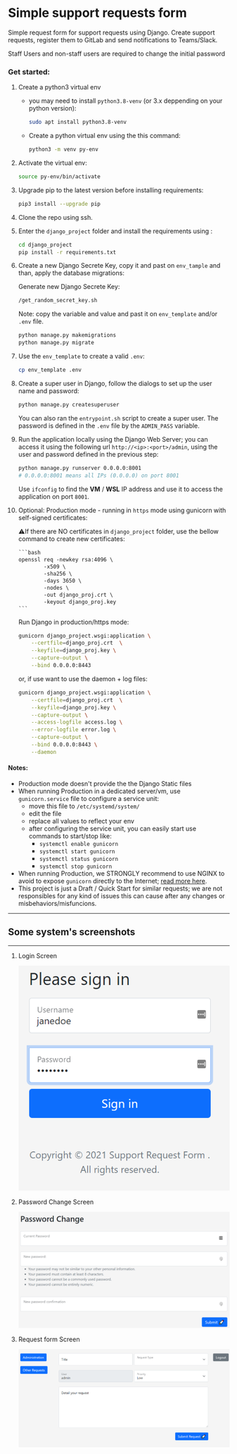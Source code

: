 # Simple support requests form
Simple request form for support requests using Django.
Create support requests, register them to GitLab and send notifications to Teams/Slack.

Staff Users and non-staff users are required to change the initial password

### Get started:

1. Create a python3 virtual env
    - you may need to install `python3.8-venv` (or 3.x deppending on your python version):

        ```bash
        sudo apt install python3.8-venv
        ```

    - Create a python virtual env using the this command:

        ```bash
        python3 -m venv py-env
        ```

2. Activate the virtual env:

    ```bash
    source py-env/bin/activate
    ```

3. Upgrade pip to the latest version before installing requirements:

    ```bash
    pip3 install --upgrade pip
    ```

4. Clone the repo using ssh.
5. Enter the `django_project` folder and install the requirements using :
    
    ```bash
    cd django_project
    pip install -r requirements.txt
    ```
6. Create a new Django Secrete Key, copy it and past on `env_tample` and than, apply the database migrations:

    Generate new Django Secrete Key:

    ```bash
    /get_random_secret_key.sh
    ```

    Note: copy the variable and value and past it on `env_template` and/or `.env` file.

    
    ```bash
    python manage.py makemigrations
    python manage.py migrate
    ```
7. Use the `env_template` to create a valid `.env`:
    
    ```bash
    cp env_template .env
    ```

8.  Create a super user in Django, follow the dialogs to set up the user name and password:

    ```bash
    python manage.py createsuperuser
    ```
    You can also ran the `entrypoint.sh` script to create a super user. The password is defined in the `.env` file by the `ADMIN_PASS` variable.

9. Run the application locally using the Django Web Server; you can access it using the following url `http://<ip>:<port>/admin`, using the user and password defined in the previous step:

    ```bash
    python manage.py runserver 0.0.0.0:8001
    # 0.0.0.0:8001 means all IPs (0.0.0.0) on port 8001
    ```
    Use `ifconfig` to find the <b>VM</b> / <b>WSL</b> IP address and use it to access the application on port `8001`.

10. Optional: Production mode - running in `https` mode using gunicorn with self-signed certificates:

    ⚠️If there are NO certificates in `django_project` folder, use the bellow command to create new certificates:

        ```bash
        openssl req -newkey rsa:4096 \
                -x509 \
                -sha256 \
                -days 3650 \
                -nodes \
                -out django_proj.crt \
                -keyout django_proj.key
        ```

    Run Django in production/https mode:
    
    ```bash
    gunicorn django_project.wsgi:application \
        --certfile=django_proj.crt  \
        --keyfile=django_proj.key \
        --capture-output \
        --bind 0.0.0.0:8443
    ```

    or, if use want to use the daemon + log files:

        
    ```bash
    gunicorn django_project.wsgi:application \
        --certfile=django_proj.crt  \
        --keyfile=django_proj.key \
        --capture-output \
        --access-logfile access.log \
        --error-logfile error.log \
        --capture-output \
        --bind 0.0.0.0:8443 \
        --daemon
    ```

#### Notes: 
- Production mode doesn't provide the the Django Static files
- When running Production in a dedicated server/vm, use `gunicorn.service` file to configure a service unit:
    - move this file to `/etc/systemd/system/`
    - edit the file
    - replace all values to reflect your env
    - after configuring the service unit, you can easily start use commands to start/stop like:
        - `systemctl enable gunicorn`
        - `systemctl start gunicorn`
        - `systemctl status gunicorn`
        - `systemctl stop gunicorn`
- When running Production, we STRONGLY recommend to use NGINX to avoid to expose `gunicorn` directly to the Internet; [read more here](https://docs.gunicorn.org/en/stable/deploy.html#nginx-configuration).
- This project is just a Draft / Quick Start for similar requests; we are not responsibles for any kind of issues this can cause after any changes or misbehaviors/misfuncions.

    
___

## Some system's screenshots
----
1. Login Screen

    ![Login Screen](./images/1_login_screen.png)

2. Password Change Screen

    ![Login Screen](./images/2_password_change_screen.png)

3. Request form Screen

    ![Login Screen](./images/3_request_form.png)